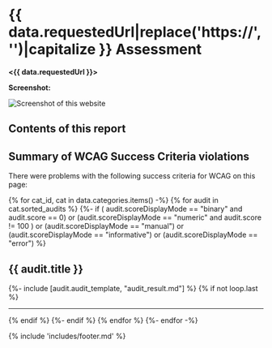 # {{ data.requestedUrl|replace('https://', '')|capitalize }} Assessment

__<{{ data.requestedUrl }}>__

__Screenshot:__

![Screenshot of this website](assets/screenshot.png)

<h2 id="toc-header">Contents of this report</h2>
<div id="toc">
<!--TOC-->
</div>

## Summary of WCAG Success Criteria violations
There were problems with the following success criteria for WCAG on this page:
<ul id="wcag-summary"></ul>

{% for cat_id, cat in data.categories.items() -%}
{% for audit in cat.sorted_audits %}
{%- if ( audit.scoreDisplayMode == "binary" and audit.score == 0) or
        (audit.scoreDisplayMode == "numeric" and audit.score != 100 ) or
        (audit.scoreDisplayMode == "manual") or
        (audit.scoreDisplayMode == "informative") or
        (audit.scoreDisplayMode == "error")
%}
## {{ audit.title }}

{%- include [audit.audit_template, "audit_result.md"] %}
{% if not loop.last %}
<hr>
{% endif %}
{%- endif %}
{% endfor %}
{%- endfor -%}

{% include 'includes/footer.md' %}
